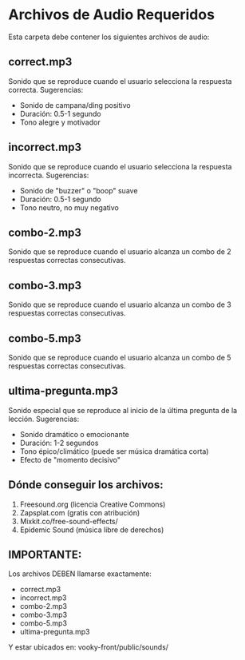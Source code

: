 # Archivos de Audio Requeridos

Esta carpeta debe contener los siguientes archivos de audio:

## correct.mp3
Sonido que se reproduce cuando el usuario selecciona la respuesta correcta.
Sugerencias:
- Sonido de campana/ding positivo
- Duración: 0.5-1 segundo
- Tono alegre y motivador

## incorrect.mp3
Sonido que se reproduce cuando el usuario selecciona la respuesta incorrecta.
Sugerencias:
- Sonido de "buzzer" o "boop" suave
- Duración: 0.5-1 segundo
- Tono neutro, no muy negativo

## combo-2.mp3
Sonido que se reproduce cuando el usuario alcanza un combo de 2 respuestas correctas consecutivas.

## combo-3.mp3
Sonido que se reproduce cuando el usuario alcanza un combo de 3 respuestas correctas consecutivas.

## combo-5.mp3
Sonido que se reproduce cuando el usuario alcanza un combo de 5 respuestas correctas consecutivas.

## ultima-pregunta.mp3
Sonido especial que se reproduce al inicio de la última pregunta de la lección.
Sugerencias:
- Sonido dramático o emocionante
- Duración: 1-2 segundos
- Tono épico/climático (puede ser música dramática corta)
- Efecto de "momento decisivo"

## Dónde conseguir los archivos:
1. Freesound.org (licencia Creative Commons)
2. Zapsplat.com (gratis con atribución)
3. Mixkit.co/free-sound-effects/
4. Epidemic Sound (música libre de derechos)

## IMPORTANTE:
Los archivos DEBEN llamarse exactamente:
- correct.mp3
- incorrect.mp3
- combo-2.mp3
- combo-3.mp3
- combo-5.mp3
- ultima-pregunta.mp3

Y estar ubicados en: vooky-front/public/sounds/
